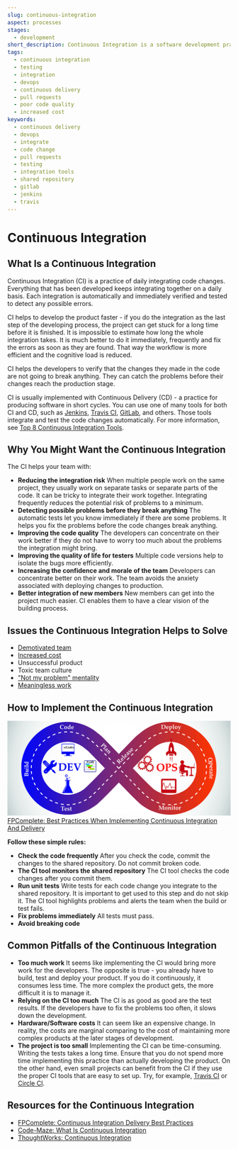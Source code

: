 ```yaml
---
slug: continuous-integration
aspect: processes
stages:
  - development
short_description: Continuous Integration is a software development practice that makes developers integrate code changes into a shared repository routinely and frequently. Usually, each person integrates at least daily and that ensures them that their code changes do not break anything.
tags:
  - continuous integration
  - testing
  - integration
  - devops
  - continuous delivery
  - pull requests
  - poor code quality
  - increased cost
keywords:
  - continuous delivery
  - devops
  - integrate
  - code change
  - pull requests
  - testing
  - integration tools
  - shared repository
  - gitlab
  - jenkins
  - travis
---
```


# Continuous Integration

## What Is a Continuous Integration

Continuous Integration (CI) is a practice of daily integrating code changes. Everything that has been developed keeps integrating together on a daily basis. Each integration is automatically and immediately verified and tested to detect any possible errors.

CI helps to develop the product faster - if you do the integration as the last step of the developing process, the project can get stuck for a long time before it is finished. It is impossible to estimate how long the whole integration takes. It is much better to do it immediately, frequently and fix the errors as soon as they are found. That way the workflow is more efficient and the cognitive load is reduced.

CI helps the developers to verify that the changes they made in the code are not going to break anything. They can catch the problems before their changes reach the production stage.

CI is usually implemented with Continuous Delivery (CD) - a practice for producing software in short cycles. You can use one of many tools for both CI and CD, such as [Jenkins](https://jenkins.io/), [Travis CI](https://travis-ci.org/), [GitLab](https://about.gitlab.com/), and others. Those tools integrate and test the code changes automatically. For more information, see [Top 8 Continuous Integration Tools](https://code-maze.com/top-8-continuous-integration-tools/).

## Why You Might Want the Continuous Integration

The CI helps your team with:

- **Reducing the integration risk**
  When multiple people work on the same project, they usually work on separate tasks or separate parts of the code. It can be tricky to integrate their work together. Integrating frequently reduces the potential risk of problems to a minimum.
- **Detecting possible problems before they break anything**
  The automatic tests let you know immediately if there are some problems. It helps you fix the problems before the code changes break anything.
- **Improving the code quality**
  The developers can concentrate on their work better if they do not have to worry too much about the problems the integration might bring.
- **Improving the quality of life for testers**
  Multiple code versions help to isolate the bugs more efficiently.
- **Increasing the confidence and morale of the team**
  Developers can concentrate better on their work. The team avoids the anxiety associated with deploying changes to production.
- **Better integration of new members**
  New members can get into the project much easier. CI enables them to have a clear vision of the building process.

## Issues the Continuous Integration Helps to Solve

- [Demotivated team](/issues/demotivated-team)
- [Increased cost](/issues/increased-cost)
- Unsuccessful product
- Toxic team culture
- ["Not my problem" mentality](/issues/not-my-problem-mentality)
- [Meaningless work](/issues/meaningless-work)

## How to Implement the Continuous Integration

![Continuous Integration](/files/continuous_integration.jpg)
[FPComplete: Best Practices When Implementing Continuous Integration And Delivery](https://www.fpcomplete.com/blog/continuous-integration-delivery-best-practices)

**Follow these simple rules:**

- **Check the code frequently**
  After you check the code, commit the changes to the shared repository. Do not commit broken code.
- **The CI tool monitors the shared repository**
  The CI tool checks the code changes after you commit them.
- **Run unit tests**
  Write tests for each code change you integrate to the shared repository. It is important to get used to this step and do not skip it. The CI tool highlights problems and alerts the team when the build or test fails.
- **Fix problems immediately**
  All tests must pass.
- **Avoid breaking code**

## Common Pitfalls of the Continuous Integration

- **Too much work**
  It seems like implementing the CI would bring more work for the developers. The opposite is true - you already have to build, test and deploy your product. If you do it continuously, it consumes less time. The more complex the product gets, the more difficult it is to manage it.
- **Relying on the CI too much**
  The CI is as good as good are the test results. If the developers have to fix the problems too often, it slows down the development.
- **Hardware/Software costs**
  It can seem like an expensive change. In reality, the costs are marginal comparing to the cost of maintaining more complex products at the later stages of development.
- **The project is too small**
  Implementing the CI can be time-consuming. Writing the tests takes a long time. Ensure that you do not spend more time implementing this practice than actually developing the product. On the other hand, even small projects can benefit from the CI if they use the proper CI tools that are easy to set up. Try, for example, [Travis CI](https://travis-ci.org/) or [Circle CI](https://circleci.com/).

## Resources for the Continuous Integration

- [FPComplete: Continuous Integration Delivery Best Practices](https://www.fpcomplete.com/blog/continuous-integration-delivery-best-practices)
- [Code-Maze: What Is Continuous Integration](https://code-maze.com/what-is-continuous-integration/#benefitsofci)
- [ThoughtWorks: Continuous Integration](https://www.thoughtworks.com/continuous-integration)
